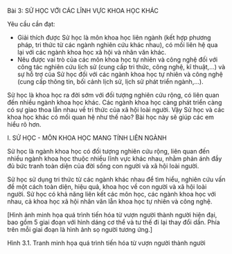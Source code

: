 Bài 3: SỬ HỌC VỚI CÁC LĨNH VỰC KHOA HỌC KHÁC

Yêu cầu cần đạt:
- Giải thích được Sử học là môn khoa học liên ngành (kết hợp phương pháp, tri thức từ các ngành nghiên cứu khác nhau), có mối liên hệ qua lại với các ngành khoa học xã hội và nhân văn khác.
- Nêu được vai trò của các môn khoa học tự nhiên và công nghệ đối với công tác nghiên cứu lịch sử (cung cấp tri thức, công nghệ, kĩ thuật,...) và sự hỗ trợ của Sử học đối với các ngành khoa học tự nhiên và công nghệ (cung cấp thông tin, bối cảnh lịch sử, lịch sử phát triển ngành,...).

Sử học là khoa học ra đời sớm với đối tượng nghiên cứu rộng, có liên quan đến nhiều ngành khoa học khác. Các ngành khoa học càng phát triển càng có sự giao thoa lẫn nhau về tri thức của xã hội loài người. Vậy Sử học và các khoa học khác có mối quan hệ như thế nào? Bài học này sẽ giúp các em hiểu rõ hơn.

I. SỬ HỌC - MÔN KHOA HỌC MANG TÍNH LIÊN NGÀNH

Sử học là ngành khoa học có đối tượng nghiên cứu rộng, liên quan đến nhiều ngành khoa học thuộc nhiều lĩnh vực khác nhau, nhằm phản ánh đầy đủ bức tranh toàn diện của đời sống con người và xã hội loài người.

Sử học sử dụng tri thức từ các ngành khác nhau để tìm hiểu, nghiên cứu vấn đề một cách toàn diện, hiệu quả, khoa học về con người và xã hội loài người. Sử học có khả năng liên kết các môn học, các ngành khoa học với nhau, cả khoa học xã hội nhân văn lẫn khoa học tự nhiên và công nghệ.

[Hình ảnh minh họa quá trình tiến hóa từ vượn người thành người hiện đại, bao gồm 5 giai đoạn với hình dáng cơ thể và tư thế đi lại thay đổi dần. Phía trên mỗi giai đoạn là hình ảnh sọ người tương ứng.]

Hình 3.1. Tranh minh họa quá trình tiến hóa từ vượn người thành người